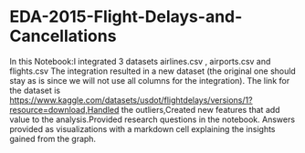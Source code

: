 # EDA-2015-Flight-Delays-and-Cancellations
In this Notebook:I integrated 3 datasets airlines.csv , airports.csv and flights.csv The integration
resulted in a new dataset (the original one should stay as is since we will not use all columns
for the integration). The link for the dataset is https://www.kaggle.com/datasets/usdot/flightdelays/versions/1?resource=download,Handled the outliers,Created new features that add value to the analysis.Provided research questions in the notebook. Answers provided as visualizations with a markdown cell explaining the insights gained from the
graph.
